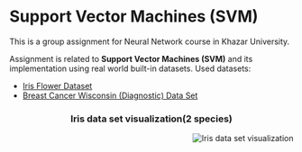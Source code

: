 
# Support Vector Machines (SVM) 

This is a group assignment for Neural Network course in Khazar University.

Assignment is related to **Support Vector Machines (SVM)** and its implementation using real world built-in datasets.
Used datasets:
  * [Iris Flower Dataset](https://www.kaggle.com/arshid/iris-flower-dataset)
  * [Breast Cancer Wisconsin (Diagnostic) Data Set](https://www.kaggle.com/uciml/breast-cancer-wisconsin-data)

<div align="right"> 
  <h3 align="center">Iris data set visualization(2 species)</h3>
  <img  alt="Iris data set visualization" align="center" src="https://raw.githubusercontent.com/anarsultani97/Support-Vector-Machine-Neural-Networks/master/src/images/myplot.png"
</div>


